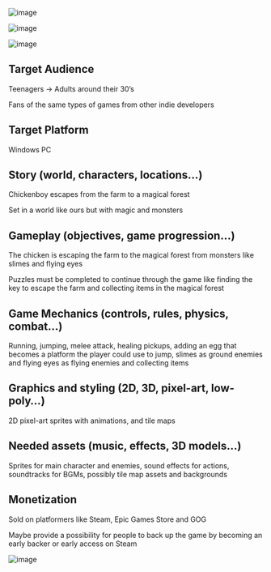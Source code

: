 ![image](https://user-images.githubusercontent.com/74507336/219650246-04720a67-1e20-4bcc-bb97-cbfd49e618e8.png)

![image](https://user-images.githubusercontent.com/74507336/219650265-b55dc635-c8eb-4e5f-8b5c-cc1d890bf314.png)

![image](https://user-images.githubusercontent.com/74507336/219650291-75ad2117-a623-43e9-873c-819559193d46.png)


## Target Audience 

Teenagers -> Adults around their 30’s 

Fans of the same types of games from other indie developers 

## Target Platform 

Windows PC 

## Story (world, characters, locations…) 

Chickenboy escapes from the farm to a magical forest 

Set in a world like ours but with magic and monsters 

## Gameplay (objectives, game progression…) 

The chicken is escaping the farm to the magical forest from monsters like slimes and flying eyes 

Puzzles must be completed to continue through the game like finding the key to escape the farm and collecting items in the magical forest 

## Game Mechanics (controls, rules, physics, combat…) 

Running, jumping, melee attack, healing pickups, adding an egg that becomes a platform the player could use to jump, slimes as ground enemies and flying eyes as flying enemies and collecting items 

## Graphics and styling (2D, 3D, pixel-art, low-poly…) 

2D pixel-art sprites with animations, and tile maps 

## Needed assets (music, effects, 3D models…) 

Sprites for main character and enemies, sound effects for actions, soundtracks for BGMs, possibly tile map assets and backgrounds 

## Monetization 

Sold on platformers like Steam, Epic Games Store and GOG 

Maybe provide a possibility for people to back up the game by becoming an early backer or early access on Steam  
 
![image](https://user-images.githubusercontent.com/74507336/219650346-55c55d81-0462-4bdf-8f95-442838a2f09c.png)

 
